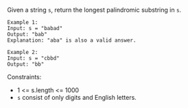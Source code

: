 Given a string `s`, return the longest palindromic substring in `s`.
```
Example 1:
Input: s = "babad"
Output: "bab"
Explanation: "aba" is also a valid answer.

Example 2:
Input: s = "cbbd"
Output: "bb"
```

Constraints:

- 1 <= s.length <= 1000
- `s` consist of only digits and English letters.